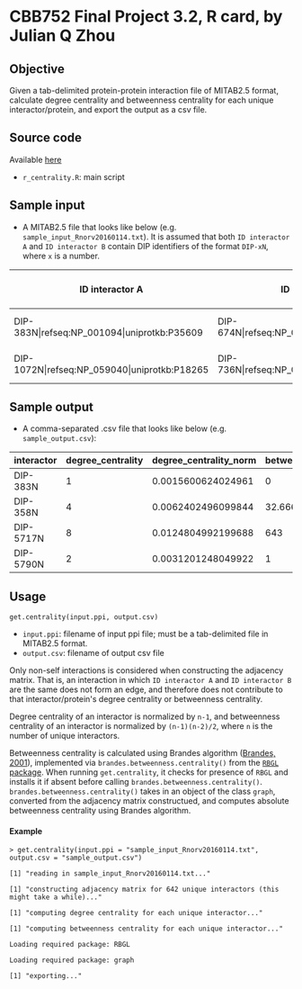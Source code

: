 # CBB752 Final Project 3.2, R card, by Julian Q Zhou

## Objective

Given a tab-delimited protein-protein interaction file of MITAB2.5 format, calculate degree centrality and betweenness centrality for each unique interactor/protein, and export the output as a csv file.

## Source code

Available [here](https://github.com/jqz752/cbb752_3.2_R)

* `r_centrality.R`: main script

## Sample input
* A MITAB2.5 file that looks like below (e.g. `sample_input_Rnorv20160114.txt`). It is assumed that both `ID interactor A` and `ID interactor B` contain DIP identifiers of the format `DIP-xN`, where `x` is a number.

|ID interactor A	| ID interactor B	| Alt. ID interactor A	| Alt. ID interactor B	| Alias(es) interactor A	| Alias(es) interactor B	| Interaction detection method(s)	| Publication 1st author(s)	| Publication Identifier(s)	| Taxid interactor A	| Taxid interactor B	| Interaction type(s)	| Source database(s)	| Interaction identifier(s)	| Confidence value(s)	| Processing Status	|
|---|---|---|---|---|---|---|---|---|---|---|---|---|---|---|---|
|DIP-383N\|refseq:NP_001094\|uniprotkb:P35609	| DIP-674N\|refseq:NP_058706\|uniprotkb:P35439	| -|	-|	-|	-|	MI:0019(coimmunoprecipitation)|	-	|pubmed:9009191\|pubmed:DIP-290S	|taxid:9606(Homo sapiens)	|taxid:10116(Rattus norvegicus)	|MI:0218(physical interaction)|	MI:0465(dip)|	DIP-30E	|dip-quality-status:core|	dip:0002(small scale)	|	-|
|DIP-1072N\|refseq:NP_059040\|uniprotkb:P18265	| DIP-736N\|refseq:NP_033782\|uniprotkb:P31750	| -	|-	|-	|-	|MI:0045(experimental interaction detection)|	-	|pubmed:9005851\|pubmed:DIP-168S|	taxid:10116(Rattus norvegicus)|	taxid:10090(Mus musculus)	|MI:0218(physical interaction)|	MI:0465(dip)|	DIP-93E|	dip-quality-status:core	|dip:0002(small scale)		-

## Sample output
* A comma-separated .csv file that looks like below (e.g. `sample_output.csv`):

interactor|degree_centrality|degree_centrality_norm|betweenness_centrality|betweenness_centrality_norm
---|---|---|---|---
DIP-383N|1|0.0015600624024961|0|0
DIP-358N|4|0.0062402496099844|32.6666666666667|0.00015925637025481
DIP-5717N|8|0.0124804992199688|643|0.0031347503900156
DIP-5790N|2|0.0031201248049922|1|4.87519500780031e-06

## Usage

`get.centrality(input.ppi, output.csv)`

* `input.ppi`: filename of input ppi file; must be a tab-delimited file in MITAB2.5 format.
* `output.csv`: filename of output csv file

Only non-self interactions is considered when constructing the adjacency matrix. That is, an interaction in which `ID interactor A` and `ID interactor B` are the same does not form an edge, and therefore does not contribute to that interactor/protein's degree centrality or betweenness centrality.

Degree centrality of an interactor is normalized by `n-1`, and betweenness centrality of an interactor is normalized by `(n-1)(n-2)/2`, where `n` is the number of unique interactors.

Betweenness centrality is calculated using Brandes algorithm ([Brandes, 2001](http://algo.uni-konstanz.de/publications/b-fabc-01.pdf)), implemented via `brandes.betweenness.centrality()` from the [`RBGL` package](https://www.bioconductor.org/packages/release/bioc/html/RBGL.html). When running `get.centrality`, it checks for presence of `RBGL` and installs it if absent before calling `brandes.betweenness.centrality()`. `brandes.betweenness.centrality()` takes in an object of the class `graph`, converted from the adjacency matrix constructued, and computes absolute betweenness centrality using Brandes algorithm.

#### Example
`> get.centrality(input.ppi = "sample_input_Rnorv20160114.txt", output.csv = "sample_output.csv")`

`[1] "reading in sample_input_Rnorv20160114.txt..."`

`[1] "constructing adjacency matrix for 642 unique interactors (this might take a while)..."`

`[1] "computing degree centrality for each unique interactor..."`

`[1] "computing betweenness centrality for each unique interactor..."`

`Loading required package: RBGL`

`Loading required package: graph`

`[1] "exporting..."`
